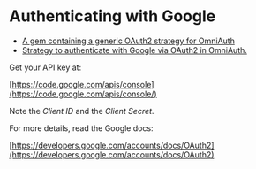 # Authenticating with Google

* [A gem containing a generic OAuth2 strategy for OmniAuth](https://github.com/intridea/omniauth-oauth2) 
* [Strategy to authenticate with Google via OAuth2 in OmniAuth.](https://github.com/zquestz/omniauth-google-oauth2)

Get your API key at: 

[https://code.google.com/apis/console](https://code.google.com/apis/console/)

Note the *Client ID* and the *Client Secret*.

For more details, read the Google docs: 

[https://developers.google.com/accounts/docs/OAuth2](https://developers.google.com/accounts/docs/OAuth2)
